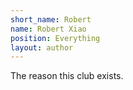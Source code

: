 ```yaml
---
short_name: Robert
name: Robert Xiao
position: Everything
layout: author
---
```

The reason this club exists.